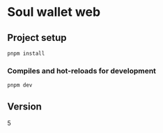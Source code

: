 # Soul wallet web

## Project setup
```
pnpm install
```

### Compiles and hot-reloads for development
```
pnpm dev
```

## Version
5